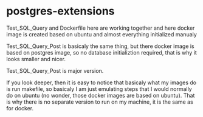 # postgres-extensions

Test_SQL_Query and Dockerfile here are working together and here docker image is created based on ubuntu and almost everything initialized manualy

Test_SQL_Query_Post is basicaly the same thing, but there docker image is based on postgres image, so no database initializtion required, that is why it looks smaller and nicer.

Test_SQL_Query_Post is major version.

If you look deeper, then it is easy to notice that basicaly what my images do is run makefile, so basicaly I am just emulating steps that I would normally do on ubuntu (no wonder, those docker images are based on ubuntu). That is why there is no separate version to run on my machine, it is the same as for docker.
